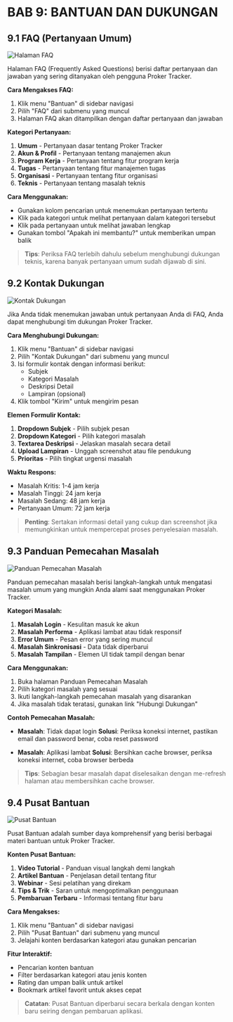 # BAB 9: BANTUAN DAN DUKUNGAN

## 9.1 FAQ (Pertanyaan Umum)

![Halaman FAQ](/screenshots/faq_annotated.png)

Halaman FAQ (Frequently Asked Questions) berisi daftar pertanyaan dan jawaban yang sering ditanyakan oleh pengguna Proker Tracker.

**Cara Mengakses FAQ:**

1. Klik menu "Bantuan" di sidebar navigasi
2. Pilih "FAQ" dari submenu yang muncul
3. Halaman FAQ akan ditampilkan dengan daftar pertanyaan dan jawaban

**Kategori Pertanyaan:**

1. **Umum** - Pertanyaan dasar tentang Proker Tracker
2. **Akun & Profil** - Pertanyaan tentang manajemen akun
3. **Program Kerja** - Pertanyaan tentang fitur program kerja
4. **Tugas** - Pertanyaan tentang fitur manajemen tugas
5. **Organisasi** - Pertanyaan tentang fitur organisasi
6. **Teknis** - Pertanyaan tentang masalah teknis

**Cara Menggunakan:**

- Gunakan kolom pencarian untuk menemukan pertanyaan tertentu
- Klik pada kategori untuk melihat pertanyaan dalam kategori tersebut
- Klik pada pertanyaan untuk melihat jawaban lengkap
- Gunakan tombol "Apakah ini membantu?" untuk memberikan umpan balik

> **Tips**: Periksa FAQ terlebih dahulu sebelum menghubungi dukungan teknis, karena banyak pertanyaan umum sudah dijawab di sini.

## 9.2 Kontak Dukungan

![Kontak Dukungan](/screenshots/support_contact_annotated.png)

Jika Anda tidak menemukan jawaban untuk pertanyaan Anda di FAQ, Anda dapat menghubungi tim dukungan Proker Tracker.

**Cara Menghubungi Dukungan:**

1. Klik menu "Bantuan" di sidebar navigasi
2. Pilih "Kontak Dukungan" dari submenu yang muncul
3. Isi formulir kontak dengan informasi berikut:
   - Subjek
   - Kategori Masalah
   - Deskripsi Detail
   - Lampiran (opsional)
4. Klik tombol "Kirim" untuk mengirim pesan

**Elemen Formulir Kontak:**

1. **Dropdown Subjek** - Pilih subjek pesan
2. **Dropdown Kategori** - Pilih kategori masalah
3. **Textarea Deskripsi** - Jelaskan masalah secara detail
4. **Upload Lampiran** - Unggah screenshot atau file pendukung
5. **Prioritas** - Pilih tingkat urgensi masalah

**Waktu Respons:**

- Masalah Kritis: 1-4 jam kerja
- Masalah Tinggi: 24 jam kerja
- Masalah Sedang: 48 jam kerja
- Pertanyaan Umum: 72 jam kerja

> **Penting**: Sertakan informasi detail yang cukup dan screenshot jika memungkinkan untuk mempercepat proses penyelesaian masalah.

## 9.3 Panduan Pemecahan Masalah

![Panduan Pemecahan Masalah](/screenshots/troubleshooting_annotated.png)

Panduan pemecahan masalah berisi langkah-langkah untuk mengatasi masalah umum yang mungkin Anda alami saat menggunakan Proker Tracker.

**Kategori Masalah:**

1. **Masalah Login** - Kesulitan masuk ke akun
2. **Masalah Performa** - Aplikasi lambat atau tidak responsif
3. **Error Umum** - Pesan error yang sering muncul
4. **Masalah Sinkronisasi** - Data tidak diperbarui
5. **Masalah Tampilan** - Elemen UI tidak tampil dengan benar

**Cara Menggunakan:**

1. Buka halaman Panduan Pemecahan Masalah
2. Pilih kategori masalah yang sesuai
3. Ikuti langkah-langkah pemecahan masalah yang disarankan
4. Jika masalah tidak teratasi, gunakan link "Hubungi Dukungan"

**Contoh Pemecahan Masalah:**

- **Masalah**: Tidak dapat login
  **Solusi**: Periksa koneksi internet, pastikan email dan password benar, coba reset password

- **Masalah**: Aplikasi lambat
  **Solusi**: Bersihkan cache browser, periksa koneksi internet, coba browser berbeda

> **Tips**: Sebagian besar masalah dapat diselesaikan dengan me-refresh halaman atau membersihkan cache browser.

## 9.4 Pusat Bantuan

![Pusat Bantuan](/screenshots/help_center_annotated.png)

Pusat Bantuan adalah sumber daya komprehensif yang berisi berbagai materi bantuan untuk Proker Tracker.

**Konten Pusat Bantuan:**

1. **Video Tutorial** - Panduan visual langkah demi langkah
2. **Artikel Bantuan** - Penjelasan detail tentang fitur
3. **Webinar** - Sesi pelatihan yang direkam
4. **Tips & Trik** - Saran untuk mengoptimalkan penggunaan
5. **Pembaruan Terbaru** - Informasi tentang fitur baru

**Cara Mengakses:**

1. Klik menu "Bantuan" di sidebar navigasi
2. Pilih "Pusat Bantuan" dari submenu yang muncul
3. Jelajahi konten berdasarkan kategori atau gunakan pencarian

**Fitur Interaktif:**

- Pencarian konten bantuan
- Filter berdasarkan kategori atau jenis konten
- Rating dan umpan balik untuk artikel
- Bookmark artikel favorit untuk akses cepat

> **Catatan**: Pusat Bantuan diperbarui secara berkala dengan konten baru seiring dengan pembaruan aplikasi.
